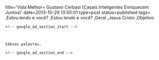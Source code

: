 title='Vida Melhor= Gustavo Cerbasi (Casais Inteligentes Enriquecem Juntos)'
date=2013-10-29 13:50:01
type=post
status=published
tags=
,Estou lendo e você?
,Estou lendo e você?
,Geral
,Jesus Cristo
,Objetivo
~~~~~~
<!-- google_ad_section_start -->



Sábias palavras.

<!-- google_ad_section_end -->